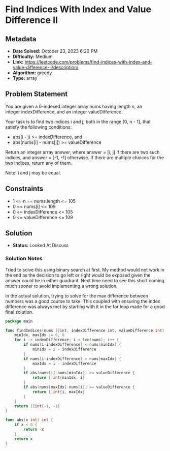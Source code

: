# Find Indices With Index and Value Difference II

## Metadata

- **Date Solved:** October 23, 2023 6:20 PM
- **Difficulty:** Medium
- **Link:** https://leetcode.com/problems/find-indices-with-index-and-value-difference-ii/description/
- **Algorithm:** greedy
- **Type:** array

## Problem Statement

You are given a 0-indexed integer array nums having length n, an integer indexDifference, and an integer valueDifference.

Your task is to find two indices i and j, both in the range [0, n - 1], that satisfy the following conditions:

- abs(i - j) >= indexDifference, and
- abs(nums[i] - nums[j]) >= valueDifference

Return an integer array answer, where answer = [i, j] if there are two such indices, and answer = [-1, -1] otherwise. If there are multiple choices for the two indices, return any of them.

Note: i and j may be equal.

## Constraints

- 1 <= n == nums.length <= 105
- 0 <= nums[i] <= 109
- 0 <= indexDifference <= 105
- 0 <= valueDifference <= 109

## Solution

- **Status:** Looked At Discuss

### Solution Notes

Tried to solve this using binary search at first. My method would not work in the end as the decision to go left or right would be exposed given the answer could be in either quadrant. Next time need to see this short coming much sooner to avoid implementing a wrong solution.

In the actual solution, trying to solve for the max difference between numbers was a good course to take. This coupled with ensuring the index difference was always met by starting with it in the for loop made for a good final solution.


```go
package main

func findIndices(nums []int, indexDifference int, valueDifference int) []int {
	minIdx, maxIdx := 0, 0
	for i := indexDifference; i < len(nums); i++ {
		if nums[i-indexDifference] < nums[minIdx] {
			minIdx = i - indexDifference
		}
		if nums[i-indexDifference] > nums[maxIdx] {
			maxIdx = i - indexDifference
		}
		if abs(nums[i]-nums[minIdx]) >= valueDifference {
			return []int{minIdx, i}
		}
		if abs(nums[maxIdx]-nums[i]) >= valueDifference {
			return []int{i, maxIdx}
		}
	}
	return []int{-1, -1}
}

func abs(x int) int {
	if x < 0 {
		return -x
	}
	return x
}
```
